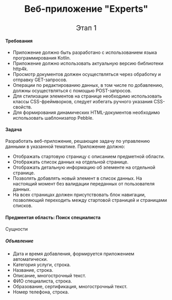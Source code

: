 <h1 align="center">Веб-приложение "Experts"</h1>

<h2 style="font-weight:normal" align="center">Этап 1</h2>

#### Требования

- Приложение должно быть разработано с использованием языка программирования Kotlin.
- Приложение должно использовать актуальную версию библиотеки http4k.
- Просмотр документов должен осуществляться через обработку и отправку GET-запросов.
- Операции по редактированию данных, в том числе по добавлению, должны осуществляться с помощью POST-запросов.
- Для стилизации элементов на странице необходимо использовать классы CSS-фреймворков, следует избегать ручного указания CSS-свойств.
- Для формирования динамических HTML-документов необходимо использовать шаблонизатор Pebble.

#### Задача

Разработать веб-приложение, решающее задачу по управлению данными в указанной тематике. Приложение должно:

- Отображать стартовую страницу с описанием предметной области.
- Отображать список данных на отдельной странице.
- Отображать детальную информацию об элементе на отдельной странице.
- Позволять добавлять новый элемент в список данных. На настоящий момент без валидации переданных от пользователя данных.
- На всех страницах должен присутствовать блок навигации, позволяющий переходить между стартовой страницей и страницами списков.

#### Предментая область: Поиск специалиста

<h4 style="font-weight:normal">Сущности</h4>

##### Объявление

- Дата и время добавления, формируется приложением автоматически.
- Категория услуги, строка.
- Название, строка.
- Описание, многострочный текст.
- ФИО специалиста, строка.
- Образование, сертификация, многострочный текст.
- Номер телефона, строка.
